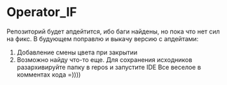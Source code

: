 # Operator_IF

Репозиторий будет апдейтится, ибо баги найдены, но пока что нет сил на фикс. 
В будующем поправлю и выкачу версию с апдейтами:
1. Добавление смены цвета при закрытии
2. Возможно найду что-то еще.
Для сохранения исходников разархивируйте папку в repos и запустите IDE
Все веселое в комментах кода =))))
